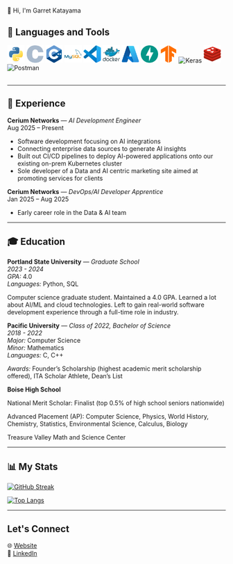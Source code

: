 ### 
👋 Hi, I'm Garret Katayama  
  
## 🔧 Languages and Tools

<div>
  <img src="https://github.com/devicons/devicon/blob/master/icons/python/python-original.svg" title="Python" alt="Python" width="40" height="40"/>
  <img src="https://github.com/devicons/devicon/blob/master/icons/c/c-original.svg" title="C" alt="C" width="40" height="40"/>
  <img src="https://github.com/devicons/devicon/blob/master/icons/cplusplus/cplusplus-original.svg" title="C++" alt="C++" width="40" height="40"/>
  <img src="https://github.com/devicons/devicon/blob/master/icons/mysql/mysql-original-wordmark.svg" title="MySQL"  alt="MySQL" width="40" height="40"/>
  <img src="https://github.com/devicons/devicon/blob/master/icons/vscode/vscode-original.svg" title="Visual Studio Code" alt="Visual Studio Code" width="40" height="40"/>
  <img src="https://github.com/devicons/devicon/blob/master/icons/docker/docker-original-wordmark.svg" title="Docker" alt="Docker" width="40" height="40"/>
  <img src="https://raw.githubusercontent.com/devicons/devicon/master/icons/azure/azure-original.svg" title="Azure" alt="Azure" width="40" height="40"/>
  <img src="https://raw.githubusercontent.com/devicons/devicon/master/icons/fastapi/fastapi-original.svg" title="FastAPI" alt="FastAPI" width="40" height="40" />
  <img src="https://github.com/devicons/devicon/blob/master/icons/tensorflow/tensorflow-original.svg" title="Tensorflow" alt="Tensorflow" width="40" height="40"/>
  <img src="https://upload.wikimedia.org/wikipedia/commons/thumb/a/ae/Keras_logo.svg/1200px-Keras_logo.svg.png" title="Keras" alt="Keras" width="40" height="40"/>
  <img src="https://github.com/devicons/devicon/blob/master/icons/redis/redis-original.svg" title="Redis" alt="Redis" width="40" height="40"/>
  <img src="https://res.cloudinary.com/postman/image/upload/t_team_logo/v1629869194/team/2893aede23f01bfcbd2319326bc96a6ed0524eba759745ed6d73405a3a8b67a8" title="Postman" alt="Postman" width="40" height="40"/>
&nbsp;
</div>
<br/>

---

## 📜 Experience

**Cerium Networks** — *AI Development Engineer*  
Aug 2025 – Present  
- Software development focusing on AI integrations  
- Connecting enterprise data sources to generate AI insights  
- Built out CI/CD pipelines to deploy AI-powered applications onto our existing on-prem Kubernetes cluster  
- Sole developer of a Data and AI centric marketing site aimed at promoting services for clients  

**Cerium Networks** — *DevOps/AI Developer Apprentice*  
Jan 2025 – Aug 2025  
- Early career role in the Data & AI team  

---

## 🎓 Education

**Portland State University** — *Graduate School*  
*2023 - 2024*  
*GPA:* 4.0  
*Languages:* Python, SQL  

Computer science graduate student. Maintained a 4.0 GPA. Learned a lot about AI/ML and cloud technologies. Left to gain real-world software development experience through a full-time role in industry.  

**Pacific University** — *Class of 2022, Bachelor of Science*  
*2018 - 2022*  
*Major:* Computer Science  
*Minor:* Mathematics  
*Languages:* C, C++  

*Awards:* Founder’s Scholarship (highest academic merit scholarship offered), ITA Scholar Athlete, Dean’s List  

**Boise High School**  

National Merit Scholar: Finalist (top 0.5% of high school seniors nationwide)  

Advanced Placement (AP): Computer Science, Physics, World History, Chemistry, Statistics, Environmental Science, Calculus, Biology  

Treasure Valley Math and Science Center  

---

## 📊 My Stats

[![GitHub Streak](http://github-readme-streak-stats.herokuapp.com?user=garretsk&theme=dark&background=000000)](https://git.io/streak-stats)

[![Top Langs](https://github-readme-stats.vercel.app/api/top-langs/?username=garretsk&layout=compact&theme=vision-friendly-dark)](https://github.com/anuraghazra/github-readme-stats)

---

## Let's Connect

  🌐 [Website](https://garretsk.github.io/)  
  💼 [LinkedIn](https://www.linkedin.com/in/garret-katayama/)  
